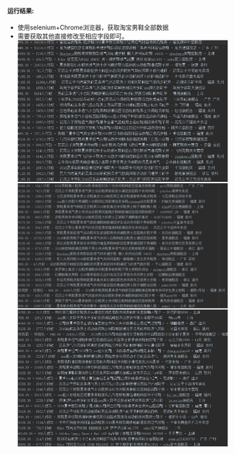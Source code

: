 #### 运行结果:
- 使用selenium+Chrome浏览器，获取淘宝男鞋全部数据
- 需要获取其他直接修改至相应字段即可。
![img1](img1.png "img1")
![img2](img2.png "img2")
![img3](img3.png "img3")
